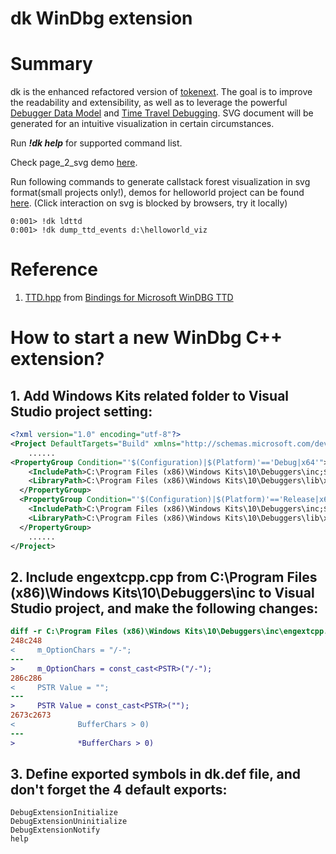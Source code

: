 # dk WinDbg extension

# Summary

dk is the enhanced refactored version of [tokenext](https://github.com/long123king/tokenext). The goal is to improve the readability and extensibility, as well as to leverage the powerful [Debugger Data Model](https://learn.microsoft.com/en-us/windows-hardware/drivers/debugger/data-model-cpp-overview) and [Time Travel Debugging](https://learn.microsoft.com/en-us/windows-hardware/drivers/debugger/time-travel-debugging-overview). SVG document will be generated for an intuitive visualization in certain circumstances.

Run ***!dk help*** for supported command list.

Check page_2_svg demo [here](https://raw.githubusercontent.com/long123king/dk/main/demos/page_00000060a11ff000.svg).

Run following commands to generate callstack forest visualization in svg format(small projects only!), demos for helloworld project can be found  [here](https://raw.githubusercontent.com/long123king/dk/main/demos/helloworld_viz_forest.svg). (Click interaction on svg is blocked by browsers, try it locally)

```
0:001> !dk ldttd
0:001> !dk dump_ttd_events d:\helloworld_viz
```



# Reference

1. [TTD.hpp](https://github.com/commial/ttd-bindings/blob/master/TTD/TTD.hpp) from [Bindings for Microsoft WinDBG TTD](https://github.com/commial/ttd-bindings)

# How to start a new WinDbg C++ extension?

## 1. Add Windows Kits related folder to Visual Studio project setting:

``` xml
<?xml version="1.0" encoding="utf-8"?>
<Project DefaultTargets="Build" xmlns="http://schemas.microsoft.com/developer/msbuild/2003">
    ......
<PropertyGroup Condition="'$(Configuration)|$(Platform)'=='Debug|x64'">
    <IncludePath>C:\Program Files (x86)\Windows Kits\10\Debuggers\inc;$(IncludePath)</IncludePath>
    <LibraryPath>C:\Program Files (x86)\Windows Kits\10\Debuggers\lib\x64;$(LibraryPath)</LibraryPath>
  </PropertyGroup>
  <PropertyGroup Condition="'$(Configuration)|$(Platform)'=='Release|x64'">
    <IncludePath>C:\Program Files (x86)\Windows Kits\10\Debuggers\inc;$(IncludePath)</IncludePath>
    <LibraryPath>C:\Program Files (x86)\Windows Kits\10\Debuggers\lib\x64;$(LibraryPath)</LibraryPath>
  </PropertyGroup>
    ......
</Project>
```

## 2. Include engextcpp.cpp from C:\Program Files (x86)\Windows Kits\10\Debuggers\inc to Visual Studio project, and make the following changes:

```diff
diff -r C:\Program Files (x86)\Windows Kits\10\Debuggers\inc\engextcpp.cpp C:\Users\dk\source\repos\dk\engextcpp.cpp
248c248
<     m_OptionChars = "/-";
---
>     m_OptionChars = const_cast<PSTR>("/-");
286c286
<     PSTR Value = "";
---
>     PSTR Value = const_cast<PSTR>("");
2673c2673
<              BufferChars > 0)
---
>              *BufferChars > 0)

```

## 3. Define exported symbols in dk.def file, and don't forget the 4 default exports:

```configuration
DebugExtensionInitialize
DebugExtensionUninitialize
DebugExtensionNotify
help
```

